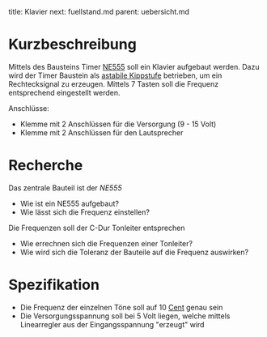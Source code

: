 title: Klavier
next: fuellstand.md
parent: uebersicht.md

# Kurzbeschreibung
Mittels des Bausteins Timer [NE555](https://de.wikipedia.org/wiki/NE555) soll ein Klavier aufgebaut werden.
Dazu wird der Timer Baustein als [astabile Kippstufe](https://de.wikipedia.org/wiki/NE555#Astabile_Kippstufe)
betrieben, um ein Rechtecksignal zu erzeugen. Mittels 7 Tasten soll die Frequenz entsprechend eingestellt werden.

Anschlüsse:

* Klemme mit 2 Anschlüssen für die Versorgung (9 - 15 Volt)
* Klemme mit 2 Anschlüssen für den Lautsprecher

# Recherche
Das zentrale Bauteil ist der *NE555*

* Wie ist ein NE555 aufgebaut?
* Wie lässt sich die Frequenz einstellen?

Die Frequenzen soll der C-Dur Tonleiter entsprechen

* Wie errechnen sich die Frequenzen einer Tonleiter?
* Wie wird sich die Toleranz der Bauteile auf die Frequenz auswirken?

# Spezifikation
* Die Frequenz der einzelnen Töne soll auf 10 [Cent](https://de.wikipedia.org/wiki/Cent_(Musik)) genau sein
* Die Versorgungsspannung soll bei 5 Volt liegen, welche mittels Linearregler aus der Eingangsspannung "erzeugt" wird
